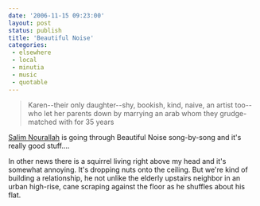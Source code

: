 ```yaml
---
date: '2006-11-15 09:23:00'
layout: post
status: publish
title: 'Beautiful Noise'
categories:
 - elsewhere
 - local
 - minutia
 - music
 - quotable
---
```


> Karen--their only daughter--shy, bookish, kind, naive, an artist too--who let her parents down by marrying an arab whom they grudge-matched with for 35 years

[Salim Nourallah][1] is going through Beautiful Noise song-by-song and it's really good stuff....

In other news there is a squirrel living right above my head and it's somewhat annoying. It's dropping nuts onto the ceiling. But we're kind of building a relationship, he not unlike the elderly upstairs neighbor in an urban high-rise, cane scraping against the floor as he shuffles about his flat.

   [1]: http://salimnourallah.com/
